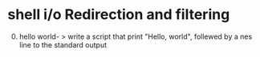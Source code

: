# shell i/o Redirection and filtering
0. hello world- > write a script that print "Hello, world", follewed by a nes line to the standard output
